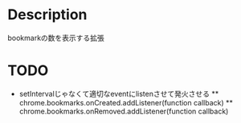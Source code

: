 # Description
bookmarkの数を表示する拡張

# TODO
* setIntervalじゃなくて適切なeventにlistenさせて発火させる
** chrome.bookmarks.onCreated.addListener(function callback)
** chrome.bookmarks.onRemoved.addListener(function callback)
